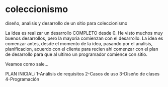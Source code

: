 # coleccionismo
diseño, analisis y desarrollo de un sitio para coleccionismo

La idea es realizar un desarrollo COMPLETO desde 0.
He visto muchos muy buenos desarrollos, pero la mayoria comienzan con el desarrollo.
La idea es comenzar antes, desde el momento de la idea, pasando por el analisis, planificacion, acuerdo con el cliente para recien ahi
comenzar con el plan de desarrollo para que al ultimo un programador comience con sitio.

Veamos como sale...

PLAN INICIAL:
1-Análisis de requisitos
2-Casos de uso
3-Diseño de clases
4-Programación
